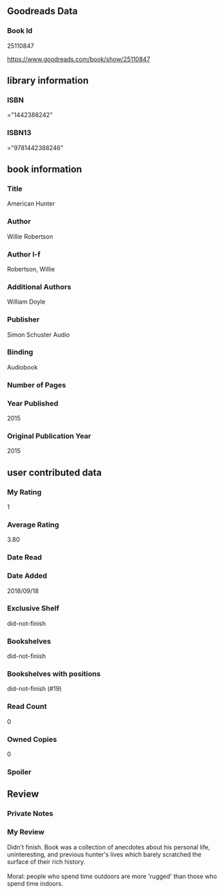 <!-- This template shows how to bulk convert all columns of data into one markdown file -->
<!-- caveat: KeyError if there's a mismatch. Empty values output nothing -->

## Goodreads Data

### Book Id 

25110847

https://www.goodreads.com/book/show/25110847

## library information

### ISBN 
="1442388242"

### ISBN13 
="9781442388246"

## book information

### Title
American Hunter

### Author 
Willie Robertson

### Author l-f 
Robertson, Willie

### Additional Authors
William  Doyle

### Publisher 
Simon  Schuster Audio

### Binding
Audiobook

### Number of Pages


### Year Published
2015

### Original Publication Year 
2015

## user contributed data

### My Rating
1

### Average Rating
3.80

### Date Read


### Date Added
2018/09/18

### Exclusive Shelf
did-not-finish

### Bookshelves
did-not-finish

### Bookshelves with positions
did-not-finish (#19)

### Read Count
0

### Owned Copies
0

### Spoiler 


## Review

### Private Notes


### My Review
Didn't finish. Book was a collection of anecdotes about his personal life, uninteresting, and previous hunter's lives which barely scratched the surface of their rich history.<br/><br/>Moral: people who spend time outdoors are more 'rugged' than those who spend time indoors.